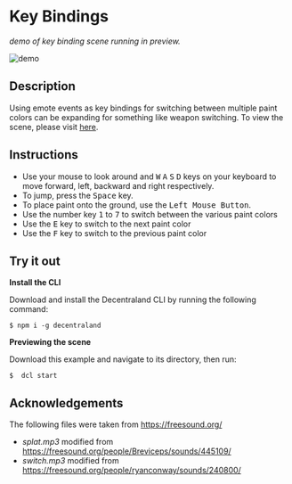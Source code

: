 # Key Bindings
_demo of key binding scene running in preview._

![demo](https://github.com/decentraland-scenes/key-binding/blob/main/screenshots/key-binding.gif)

## Description
Using emote events as key bindings for switching between multiple paint colors can be expanding for something like weapon switching. To view the scene, please visit [here](https://key-binding.vercel.app/).

## Instructions
* Use your mouse to look around and <kbd>W</kbd> <kbd>A</kbd> <kbd>S</kbd> <kbd>D</kbd> keys on your keyboard to move forward, left, backward and right respectively. 
* To jump, press the <kbd>Space</kbd> key.
* To place paint onto the ground, use the <kbd>Left Mouse Button</kbd>.
* Use the number key <kbd>1</kbd> to <kbd>7</kbd> to switch between the various paint colors
* Use the <kbd>E</kbd> key to switch to the next paint color
* Use the <kbd>F</kbd> key to switch to the previous paint color

## Try it out

**Install the CLI**

Download and install the Decentraland CLI by running the following command:

```
$ npm i -g decentraland
```

**Previewing the scene**

Download this example and navigate to its directory, then run:

```
$  dcl start
```

## Acknowledgements

The following files were taken from https://freesound.org/
- _splat.mp3_ modified from https://freesound.org/people/Breviceps/sounds/445109/
- _switch.mp3_ modified from https://freesound.org/people/ryanconway/sounds/240800/
